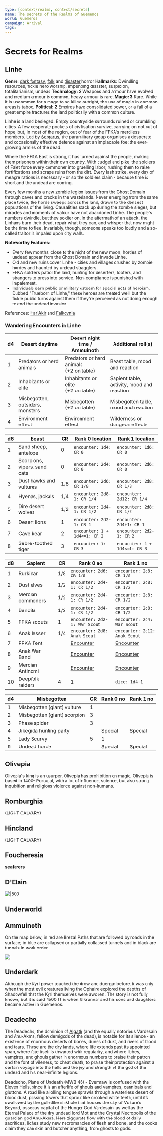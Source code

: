 ```yaml
---
type: [context/realms, context/secrets]
name: The secrets of the Realms of Guemenos
world: Guemenos
campaign: Arrival
tags: 
---
```


# Secrets for Realms

## Linhe

**Genre**: [dark fantasy](https://5e.tools/book.html#vrgr,-1,dark%20fantasy,0), [folk](https://5e.tools/book.html#vrgr,-1,folk%20horror,0_) and [disaster](https://5e.tools/book.html#vrgr,-1,disaster%20horror,0) horror
**Hallmarks**: Dwindling resources, fickle hero worship, impending disaster, suspicion, totalitarianism, undead
**Technology: 2** Weapons and armour have evolved and medium armour is common, heavy armour is rare.
**Magic: 3** Rare. While it is uncommon for a mage to be killed outright, the use of magic in common areas is taboo.
**Political: 2** Empires have consolidated power, or a fall of a great empire fractures the land politically with a common culture.

Linhe is a land besieged. Empty countryside surrounds ruined or crumbling cities. A few desperate pockets of civilisation survive, carrying on not out of hope, but, in most of the region, out of fear of the FFKA's merciless members. Led by [Sergarus](sergarus.md), the paramilitary group organises a desperate and occasionally effective defence against an implacable foe: the ever-growing armies of the dead.

Where the FFKA East is strong, it has turned against the people, making them prisoners within their own country. With cudgel and pike, the soldiers of Falet force every commoner into gruelling labor, rushing them to raise fortifications and scrape ruins from the dirt. Every lash strike, every day of meagre rations is necessary - or so the soldiers claim - because time is short and the undead are coming.

Every few months a new zombie legion issues from the Ghost Domain through caves and cracks in the wastelands. Never emerging from the same place twice, the horde sweeps across the land, drawn to the densest populations of the living. Causalities stack up during the zombie sieges, but miracles and moments of valour have not abandoned Linhe. The people's numbers dwindle, but they soldier on. In the aftermath of an attack, the Linhans burn their dead, repair what they can, and whisper that now might be the time to flee. Invariably, though, someone speaks too loudly and a so-called traitor is impaled upon city walls.

**Noteworthy Features:**
- Every few months, close to the night of the new moon, hordes of undead appear from the Ghost Domain and invade Linhe.
- Old and new ruins cover Linhe - cities and villages crushed by zombie hordes and haunted by undead stragglers.
- FFKA soldiers patrol the land, hunting for deserters, looters, and strangers to press into service. Non-compliance is punished with impalement.
- Individuals earn public or military esteem for special acts of heroism. Dubbed "Trueborn of Linhe," these heroes are treated well, but the fickle public turns against them if they're perceived as not doing enough to end the undead invasion.

References: [Har'Akir](https://5e.tools/book.html#vrgr,-1,har'akir,1) and [Falkovnia](https://5e.tools/book.html#vrgr,-1,falkovnia,0)

### Wandering Encounters in Linhe

| d4  | Desert daytime                   | Desert night time / Ammuinoth           | Additional roll(s)                         |
| --- | -------------------------------- | --------------------------------------- | ------------------------------------------ |
| 1   | Predators or herd animals        | Predators or herd animals</br>(+2 on table) | Beast table, mood and reaction             |
| 2   | Inhabitants or elite             | Inhabitants or elite</br>(+2 on table)      | Sapient table, activity, mood and reaction |
| 3   | Misbegotten, outsiders, monsters | Misbegotten</br>(+2 on table)               | Misbegotten table, mood and reaction       |
| 4   | Environment effect               | Environment effect                      | Wilderness or dungeon effects              |

| d6  | Beast                        | CR  | Rank 0 location               | Rank 1 location               |
| --- | ---------------------------- | --- | ----------------------------- | ----------------------------- |
| 1   | Sand sheep, antelope         | 0   | `encounter: 1d4: CR 0`        | `encounter: 1d6: CR 0`        |
| 2   | Scorpions, vipers, sand cats | 0   | `encounter: 2d4: CR 0`        | `encounter: 2d6: CR 0`        |
| 3   | Dust hawks and vultures      | 1/8 | `encounter: 2d6: CR 1/8`      | `encounter: 2d8: CR 1/8`      |
| 4   | Hyenas, jackals              | 1/4 | `encounter: 2d8-1: CR 1/4`    | `encounter: 2d12: CR 1/4`     |
| 5   | Dire desert wolves           | 1/2 | `encounter: 2d4-1: CR 1/2`    | `encounter: 2d8: CR 1/2`      |
| 6   | Desert lions                 | 1   | `encounter: 2d2-1: CR 1`      | `encounter: 2d4+1: CR 1`      |
| 7   | Cave bear                    | 2   | `encounter: 1 + 1d4<=1: CR 2` | `encounter: 2d2-1: CR 2`      |
| 8   | Sabre-toothed tiger          | 3   | `encounter: 1: CR 3`          | `encounter: 1 + 1d4<=1: CR 3` |

| d8  | Sapient           | CR  | Rank 0 no                                                               | Rank 1 no                                                               |
| --- | ----------------- | --- | ----------------------------------------------------------------------- | ----------------------------------------------------------------------- |
| 1   | Rurkinar          | 1/8 | `encounter: 2d6: CR 1/8`                                                | `encounter: 2d8: CR 1/8`                                                |
| 2   | Dust elves        | 1/2 | `encounter: 2d4-1: CR 1/2`                                              | `encounter: 2d8: CR 1/2`                                                |
| 3   | Mercian commoners | 1/2 | `encounter: 2d4-1: CR 1/2`                                              | `encounter: 2d8: CR 1/2`                                                |
| 4   | Bandits           | 1/2 | `encounter: 2d4-1: CR 1/2`                                              | `encounter: 2d8: CR 1/2`                                                |
| 5   | FFKA scouts       | 1   | `encounter: 2d2-1: War Scout`                                           | `encounter: 2d4: War Scout`                                             |
| 6   | Anak lesser       | 1/4 | `encounter: 2d8: Anak Scout`                                            | `encounter: 2d12: Anak Scout`                                           |
| 7   | FFKA Tent         |     | [Encounter](../../factions/ffkaEast.md#FFKA%20East%20Stochastic%20Tent) | [Encounter](../../factions/ffkaEast.md#FFKA%20East%20Stochastic%20Tent) |
| 8   | Anak War Band     |     | [Encounter](secretsCultures.md#Anak%20War%20Band)                       | [Encounter](secretsCultures.md#Anak%20War%20Band)                       |
| 9   | Mercian Antinomi  |     | [Encounter](secretsCultures.md#Mercian%20Antinomi%20Group)              | [Encounter](secretsCultures.md#Mercian%20Antinomi%20Group)              |
| 10  | Deepfolk raiders  | 4   | 1                                                                       | `dice: 1d4-1`                                                           |

| d4  | Misbegotten                  | CR  | Rank 0 no | Rank 1 no |
| --- | ---------------------------- | --- | --------- | --------- |
| 1   | Misbegotten (giant) vulture  | 1   |           |           |
| 2   | Misbegotten (giant) scorpion | 3   |           |           |
| 3   | Phase spider                 | 3   |           |           |
| 4   | Jikegida hunting party       |     | Special   | Special   |
| 5   | Lady Scurvy                  | 5   | 1         |           |
| 6   | Undead horde                 |     | Special   | Special   | 



## Olivepia

Olivepia's king is an usurper. Olivepia has prohibition on magic. Olivepia is based in 1400- Portugal, with a lot of influence, science, but also strong inquisition and religious violence against non-humans.

## Romburghia

(LIGHT CALVARY)

## Hincland

(LIGHT CALVARY)

## Foucheresia

**seafarers**

## D'Elsin

![|500](https://i.imgur.com/1HdHyxC.png)


## Underworld

## Ammuinoth

On the map below, in red are Brezal Paths that are followed by roads in the surface; in blue are collapsed or partially collapsed tunnels and in black are tunnels in work order. 

![](https://i.imgur.com/1s32LJn.jpg)


## Underdark

Although the Kyri power touched the drow and duergar before, it was only when the most evil creatures living the Ophaire explored the depths of Shadowfell that the Kyri themselves were awoken. The story is not fully known, but it is said 4500 IT is when Ulkrunnar and his sons and daughters became active in Guemenos.

## Deadecho

The Deadecho, the dominion of [Algath](../context/religions.md#Algath) (and the equally notorious Vardesain and Anu-Akma, fellow demigods of the dead), is notable for its silence - an existence of enormous deserts of bones, dunes of dust, and rivers of blood and tears. These are the dry lands, where life extends past its appointed span, where fate itself is thwarted with regularity, and where liches, vampires, and ghouls gather in enormous numbers to praise their patron and the font of vileness, to cheat death, to praise their protection against a certain voyage into the hells and the joy and strength of the god of the undead and his near-infinite legions.

Deadecho, Plane of Undeath (MWB 46) - Evermaw is confused with the Eleven Hells, since it is an afterlife of ghouls and vampires, cannibals and gluttons. A road like a lolling tongue sprawls through a waterless desert of blood dust, passing towers that sprout like crooked white teeth, until it’s swallowed by the gulletlike sinkhole that houses the city of Vulture’s Beyond, osseous capital of the Hunger God Vardesain, as well as the Eternal Palace of the dry undead lord Mot and the Crystal Necropolis of the guardian god Anu-Akma. Here ziggurats flow with the blood of daily sacrifices, liches study new necromancies of flesh and bone, and the cooks claim they can skin and butcher anything, from ghosts to gods.